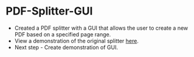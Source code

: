 # PDF-Splitter-GUI
* Created a PDF splitter with a GUI that allows the user to create a new PDF based on a specified page range.
* View a demonstration of the original splitter [here](https://www.youtube.com/watch?v=_C38ecJLSb8&t=11s).
* Next step - Create demonstration of GUI.
